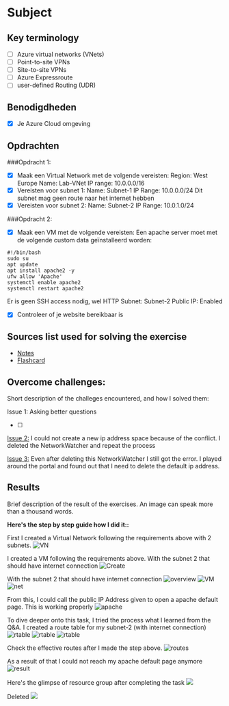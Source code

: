 # Subject

## Key terminology

- [ ] Azure virtual networks (VNets)
- [ ] Point-to-site VPNs
- [ ] Site-to-site VPNs
- [ ] Azure Expressroute
- [ ] user-defined Routing (UDR)

## Benodigdheden

- [x] Je Azure Cloud omgeving

## Opdrachten

###Opdracht 1:

- [x] Maak een Virtual Network met de volgende vereisten:
      Region: West Europe
      Name: Lab-VNet
      IP range: 10.0.0.0/16
- [x] Vereisten voor subnet 1:
      Name: Subnet-1
      IP Range: 10.0.0.0/24
      Dit subnet mag geen route naar het internet hebben
- [x] Vereisten voor subnet 2:
      Name: Subnet-2
      IP Range: 10.0.1.0/24

###Opdracht 2:

- [x] Maak een VM met de volgende vereisten: Een apache server moet met de volgende custom data geïnstalleerd worden:

```
#!/bin/bash
sudo su
apt update
apt install apache2 -y
ufw allow 'Apache'
systemctl enable apache2
systemctl restart apache2
```

Er is geen SSH access nodig, wel HTTP
Subnet: Subnet-2
Public IP: Enabled

- [x] Controleer of je website bereikbaar is

## Sources list used for solving the exercise

- [Notes](https://drive.google.com/drive/folders/1OtQ_wYxGEuVkk2XZKPJAU1GY6BQS7u8k)
- [Flashcard]()

## Overcome challenges:

Short description of the challeges encountered, and how I solved them:

Issue 1: Asking better questions

- [ ] 

[Issue 2:](https://github.com/techgrounds/techgrounds-anj-dtmr/blob/main/00_includes/week-4-includes/az-10-issue2.1.png) I could not create a new ip address space because of the conflict. I deleted the NetworkWatcher and repeat the process

[Issue 3:](https://github.com/techgrounds/techgrounds-anj-dtmr/blob/main/00_includes/week-4-includes/az-10-issue3.2.png) Even after deleting this NetworkWatcher I still got the error. I played around the portal and found out that I need to delete the default ip address.



## Results

Brief description of the result of the exercises. An image can speak more than a thousand words.

**Here's the step by step guide how I did it::**


First I created a Virtual Network following the requirements above with 2 subnets.
![VN](https://github.com/techgrounds/techgrounds-anj-dtmr/blob/main/00_includes/week-4-includes/az-10-issue2.png)

I created a VM following the requirements above. With the subnet 2 that should have internet connection
![Create](https://github.com/techgrounds/techgrounds-anj-dtmr/blob/main/00_includes/week-4-includes/az-10-vm.png)

With the subnet 2 that should have internet connection
![overview](https://github.com/techgrounds/techgrounds-anj-dtmr/blob/main/00_includes/week-4-includes/az-10-vm-overview.png)
![VM](https://github.com/techgrounds/techgrounds-anj-dtmr/blob/main/00_includes/week-4-includes/az-10-vm-sub2.png)
![net](https://github.com/techgrounds/techgrounds-anj-dtmr/blob/main/00_includes/week-4-includes/az-10-vmnetwork.png)

From this, I could call the public IP Address given to open a apache default page. This is working properly
![apache](https://github.com/techgrounds/techgrounds-anj-dtmr/blob/main/00_includes/week-4-includes/az-10-result-before.png)

To dive deeper onto this task, I tried the process what I learned from the Q&A. I created a route table for my subnet-2 (with internet connection)
![rtable](https://github.com/techgrounds/techgrounds-anj-dtmr/blob/main/00_includes/week-4-includes/az-10-sub2-rtable.png)
![rtable](https://github.com/techgrounds/techgrounds-anj-dtmr/blob/main/00_includes/week-4-includes/az-10-sub2-rtable%20copy.png)
![rtable](https://github.com/techgrounds/techgrounds-anj-dtmr/blob/main/00_includes/week-4-includes/az-10-route-table.png)

Check the effective routes after I made the step above.
![routes](https://github.com/techgrounds/techgrounds-anj-dtmr/blob/main/00_includes/week-4-includes/az-10-0000.png)

As a result of that I could not reach my apache default page anymore
![result](https://github.com/techgrounds/techgrounds-anj-dtmr/blob/main/00_includes/week-4-includes/az-10-result-after.png)

Here's the glimpse of resource group after completing the task
![](https://github.com/techgrounds/techgrounds-anj-dtmr/blob/main/00_includes/week-4-includes/az-10-rscgrp.png)

Deleted
![](https://github.com/techgrounds/techgrounds-anj-dtmr/blob/main/00_includes/week-4-includes/az-10-deleting.png)


